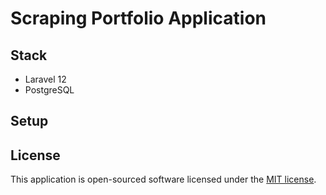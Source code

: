 # Scraping Portfolio Application

## Stack
- Laravel 12
- PostgreSQL

## Setup


## License

This application is open-sourced software licensed under the [MIT license](https://opensource.org/licenses/MIT).
